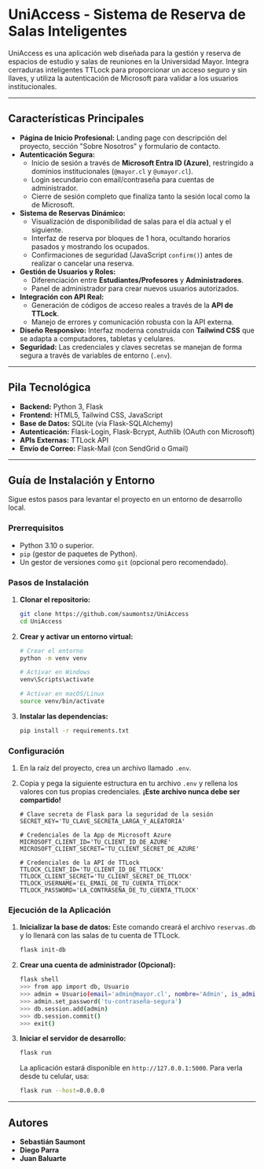 # UniAccess - Sistema de Reserva de Salas Inteligentes

UniAccess es una aplicación web diseñada para la gestión y reserva de espacios de estudio y salas de reuniones en la Universidad Mayor. Integra cerraduras inteligentes TTLock para proporcionar un acceso seguro y sin llaves, y utiliza la autenticación de Microsoft para validar a los usuarios institucionales.

---

## Características Principales

* **Página de Inicio Profesional:** Landing page con descripción del proyecto, sección "Sobre Nosotros" y formulario de contacto.
* **Autenticación Segura:**
    * Inicio de sesión a través de **Microsoft Entra ID (Azure)**, restringido a dominios institucionales (`@mayor.cl` y `@umayor.cl`).
    * Login secundario con email/contraseña para cuentas de administrador.
    * Cierre de sesión completo que finaliza tanto la sesión local como la de Microsoft.
* **Sistema de Reservas Dinámico:**
    * Visualización de disponibilidad de salas para el día actual y el siguiente.
    * Interfaz de reserva por bloques de 1 hora, ocultando horarios pasados y mostrando los ocupados.
    * Confirmaciones de seguridad (JavaScript `confirm()`) antes de realizar o cancelar una reserva.
* **Gestión de Usuarios y Roles:**
    * Diferenciación entre **Estudiantes/Profesores** y **Administradores**.
    * Panel de administrador para crear nuevos usuarios autorizados.
* **Integración con API Real:**
    * Generación de códigos de acceso reales a través de la **API de TTLock**.
    * Manejo de errores y comunicación robusta con la API externa.
* **Diseño Responsivo:** Interfaz moderna construida con **Tailwind CSS** que se adapta a computadores, tabletas y celulares.
* **Seguridad:** Las credenciales y claves secretas se manejan de forma segura a través de variables de entorno (`.env`).

---

## Pila Tecnológica

* **Backend:** Python 3, Flask
* **Frontend:** HTML5, Tailwind CSS, JavaScript
* **Base de Datos:** SQLite (vía Flask-SQLAlchemy)
* **Autenticación:** Flask-Login, Flask-Bcrypt, Authlib (OAuth con Microsoft)
* **APIs Externas:** TTLock API
* **Envío de Correo:** Flask-Mail (con SendGrid o Gmail)

---

## Guía de Instalación y Entorno

Sigue estos pasos para levantar el proyecto en un entorno de desarrollo local.

### Prerrequisitos

* Python 3.10 o superior.
* `pip` (gestor de paquetes de Python).
* Un gestor de versiones como `git` (opcional pero recomendado).

### Pasos de Instalación

1.  **Clonar el repositorio:**
    ```bash
    git clone https://github.com/saumontsz/UniAccess
    cd UniAccess
    ```

2.  **Crear y activar un entorno virtual:**
    ```bash
    # Crear el entorno
    python -m venv venv

    # Activar en Windows
    venv\Scripts\activate

    # Activar en macOS/Linux
    source venv/bin/activate
    ```

3.  **Instalar las dependencias:**
    ```bash
    pip install -r requirements.txt
    ```

### Configuración

1.  En la raíz del proyecto, crea un archivo llamado `.env`.
2.  Copia y pega la siguiente estructura en tu archivo `.env` y rellena los valores con tus propias credenciales. **¡Este archivo nunca debe ser compartido!**

    ```env
    # Clave secreta de Flask para la seguridad de la sesión
    SECRET_KEY='TU_CLAVE_SECRETA_LARGA_Y_ALEATORIA'

    # Credenciales de la App de Microsoft Azure
    MICROSOFT_CLIENT_ID='TU_CLIENT_ID_DE_AZURE'
    MICROSOFT_CLIENT_SECRET='TU_CLIENT_SECRET_DE_AZURE'

    # Credenciales de la API de TTLock
    TTLOCK_CLIENT_ID='TU_CLIENT_ID_DE_TTLOCK'
    TTLOCK_CLIENT_SECRET='TU_CLIENT_SECRET_DE_TTLOCK'
    TTLOCK_USERNAME='EL_EMAIL_DE_TU_CUENTA_TTLOCK'
    TTLOCK_PASSWORD='LA_CONTRASEÑA_DE_TU_CUENTA_TTLOCK'

### Ejecución de la Aplicación

1.  **Inicializar la base de datos:**
    Este comando creará el archivo `reservas.db` y lo llenará con las salas de tu cuenta de TTLock.
    ```bash
    flask init-db
    ```

2.  **Crear una cuenta de administrador (Opcional):**
    ```bash
    flask shell
    >>> from app import db, Usuario
    >>> admin = Usuario(email='admin@mayor.cl', nombre='Admin', is_admin=True)
    >>> admin.set_password('tu-contraseña-segura')
    >>> db.session.add(admin)
    >>> db.session.commit()
    >>> exit()
    ```

3.  **Iniciar el servidor de desarrollo:**
    ```bash
    flask run
    ```
    La aplicación estará disponible en `http://127.0.0.1:5000`. Para verla desde tu celular, usa:
    ```bash
    flask run --host=0.0.0.0
    ```

---

## Autores

* **Sebastián Saumont**
* **Diego Parra**
* **Juan Baluarte**

